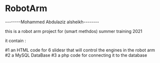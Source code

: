 # RobotArm

--------Mohammed Abdulaziz alsheikh-------- 

this is a robot arm project for (smart methdos) summer training 2021

it contain : 

#1 an HTML code for 6 slidesr that will control the engines in the robot arm
#2 a MySQL DataBase
#3 a php code for connecting it to the database 


